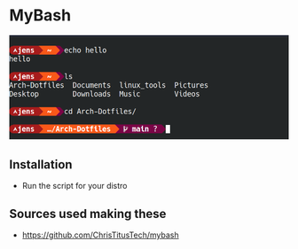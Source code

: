# MyBash

![Screenshot](https://raw.githubusercontent.com/JensDeLeersnyderPXL/MyBash/main/Screenshots/Terminal_Screenshot.png)

## Installation
- Run the script for your distro 

## Sources used making these
- <https://github.com/ChrisTitusTech/mybash>
